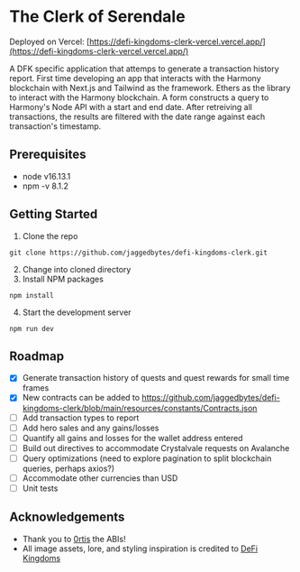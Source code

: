 # The Clerk of Serendale
Deployed on Vercel:
[https://defi-kingdoms-clerk-vercel.vercel.app/](https://defi-kingdoms-clerk-vercel.vercel.app/)

A DFK specific application that attemps to generate a transaction history report. First time developing an app that interacts with the Harmony blockchain with Next.js and Tailwind as the framework. Ethers as the library to interact with the Harmony blockchain. A form constructs a query to Harmony's Node API with a start and end date. After retreiving all transactions, the results are filtered with the date range against each transaction's timestamp.

## Prerequisites
- node v16.13.1
- npm -v 8.1.2

## Getting Started
1. Clone the repo
```
git clone https://github.com/jaggedbytes/defi-kingdoms-clerk.git
```
2. Change into cloned directory
3. Install NPM packages
```
npm install
```
4. Start the development server
```
npm run dev
```

## Roadmap
- [x] Generate transaction history of quests and quest rewards for small time frames 
- [x] New contracts can be added to https://github.com/jaggedbytes/defi-kingdoms-clerk/blob/main/resources/constants/Contracts.json
- [ ] Add transaction types to report
- [ ] Add hero sales and any gains/losses
- [ ] Quantify all gains and losses for the wallet address entered
- [ ] Build out directives to accommodate Crystalvale requests on Avalanche
- [ ] Query optimizations (need to explore pagination to split blockchain queries, perhaps axios?)
- [ ] Accommodate other currencies than USD
- [ ] Unit tests

## Acknowledgements
- Thank you to [0rtis](https://github.com/0rtis/) the ABIs!
- All image assets, lore, and styling inspiration is credited to [DeFi Kingdoms](https://defikingdoms.com/)